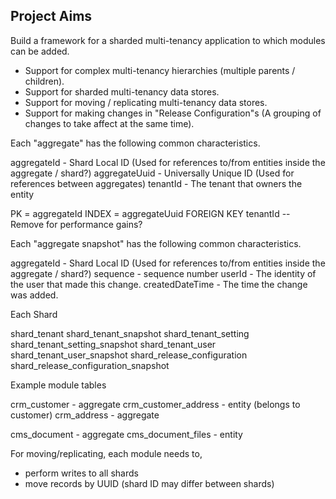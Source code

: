 Project Aims
------------

Build a framework for a sharded multi-tenancy application to which modules can be added.

- Support for complex multi-tenancy hierarchies (multiple parents / children).
- Support for sharded multi-tenancy data stores.
- Support for moving / replicating multi-tenancy data stores.
- Support for making changes in "Release Configuration"s (A grouping of changes to take affect at the same time).

Each "aggregate" has the following common characteristics.

aggregateId - Shard Local ID (Used for references to/from entities inside the aggregate / shard?)
aggregateUuid - Universally Unique ID (Used for references between aggregates)
tenantId - The tenant that owners the entity

PK = aggregateId
INDEX = aggregateUuid
FOREIGN KEY tenantId -- Remove for performance gains?

Each "aggregate snapshot" has the following common characteristics.

aggregateId - Shard Local ID (Used for references to/from entities inside the aggregate / shard?)
sequence - sequence number
userId - The identity of the user that made this change.
createdDateTime - The time the change was added.

Each Shard

shard_tenant
shard_tenant_snapshot
shard_tenant_setting
shard_tenant_setting_snapshot
shard_tenant_user
shard_tenant_user_snapshot
shard_release_configuration
shard_release_configuration_snapshot

Example module tables

crm_customer - aggregate
crm_customer_address - entity (belongs to customer)
crm_address - aggregate

cms_document - aggregate
cms_document_files - entity

For moving/replicating, each module needs to,
- perform writes to all shards
- move records by UUID (shard ID may differ between shards)
